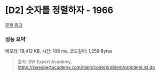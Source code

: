 # [D2] 숫자를 정렬하자 - 1966 

[문제 링크](https://swexpertacademy.com/main/code/problem/problemDetail.do?contestProbId=AV5PrmyKAWEDFAUq) 

### 성능 요약

메모리: 19,412 KB, 시간: 108 ms, 코드길이: 1,259 Bytes



> 출처: SW Expert Academy, https://swexpertacademy.com/main/code/problem/problemList.do